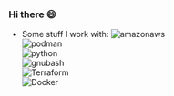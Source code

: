 ### Hi there 😄

- Some stuff I work with:
![amazonaws](https://img.shields.io/badge/amazonaws-232F3E?logo=amazonaws&logoColor=white&style=for-the-badge)  
![podman](https://img.shields.io/badge/podman-892CA0?logo=podman&logoColor=white&style=for-the-badge)  
![python](https://img.shields.io/badge/python-3776AB?logo=python&logoColor=white&style=for-the-badge)  
![gnubash](https://img.shields.io/badge/gnubash-4EAA25?logo=gnubash&logoColor=white&style=for-the-badge)  
![Terraform](https://img.shields.io/badge/terraform-844FBA?logo=terraform&logoColor=white&style=for-the-badge)  
![Docker](https://img.shields.io/badge/docker-2496ED?logo=docker&logoColor=white&style=for-the-badge)  
<!--
![terragrunt](https://img.shields.io/badge/terragrunt-844FBA?logo=terragrunt&logoColor=white&style=for-the-badge)
-->

<!--
**justin-octo/justin-octo** is a ✨ _special_ ✨ repository because its `README.md` (this file) appears on your GitHub profile.

Here are some ideas to get you started:

- 🔭 I’m currently working on ...
- 🌱 I’m currently learning ...
- 👯 I’m looking to collaborate on ...
- 🤔 I’m looking for help with ...
- 💬 Ask me about ...
- 📫 How to reach me: ...
- 😄 Pronouns: ...
- ⚡ Fun fact: ...
-->
